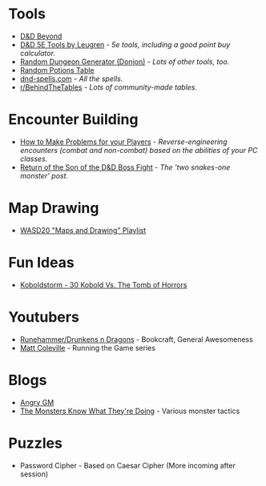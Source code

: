 # Tools

* [D&D Beyond](https://www.dndbeyond.com/) 
* [D&D 5E Tools by Leugren](http://1-dot-encounter-planner.appspot.com/) - *5e tools, including a good point buy calculator.*
* [Random Dungeon Generator (Donjon)](http://donjon.bin.sh/5e/dungeon/) - *Lots of other tools, too.*
* [Random Potions Table](https://www.reddit.com/r/DnDBehindTheScreen/comments/4btnkc/random_potions_table/)
* [dnd-spells.com](https://www.dnd-spells.com/) - *All the spells.*
* [r/BehindTheTables](https://www.reddit.com/r/BehindTheTables/) - *Lots of community-made tables.*

# Encounter Building

* [How to Make Problems for your Players](https://www.reddit.com/r/DnDBehindTheScreen/comments/87qx5j/how_to_make_problems_for_your_players_one_method/) - *Reverse-engineering encounters (combat and non-combat) based on the abilities of your PC classes.*
* [Return of the Son of the D&D Boss Fight](http://theangrygm.com/return-of-the-son-of-the-dd-boss-fight-now-in-5e/) - *The 'two snakes-one monster' post.*

# Map Drawing

* [WASD20 "Maps and Drawing" Playlist](https://www.youtube.com/watch?v=p1eo-SzLCcY&list=PLq8DIL0O-i-moL-cNFcTEgEVfIIfgSNO9)

# Fun Ideas

* [Koboldstorm - 30 Kobold Vs. The Tomb of Horrors](https://www.reddit.com/r/dndnext/comments/88igxe/koboldstorm_30_kobold_vs_the_tomb_of_horrors/)

# Youtubers

* [Runehammer/Drunkens n Dragons](https://www.youtube.com/channel/UCCh5vto8JFstb9Sma9zV25g) - Bookcraft, General Awesomeness
* [Matt Coleville](https://www.youtube.com/user/mcolville) - Running the Game series

# Blogs

* [Angry GM](http://theangrygm.com/)
* [The Monsters Know What They're Doing](http://themonstersknow.com/) - Various monster tactics

# Puzzles

* Password Cipher - Based on Caesar Cipher (More incoming after session)